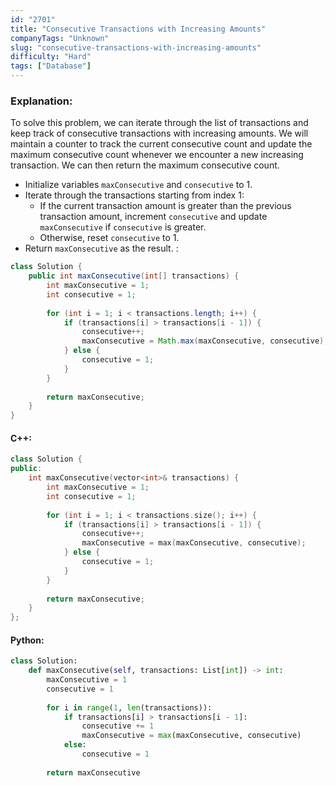 ```yaml
---
id: "2701"
title: "Consecutive Transactions with Increasing Amounts"
companyTags: "Unknown"
slug: "consecutive-transactions-with-increasing-amounts"
difficulty: "Hard"
tags: ["Database"]
---
```


### Explanation:
To solve this problem, we can iterate through the list of transactions and keep track of consecutive transactions with increasing amounts. We will maintain a counter to track the current consecutive count and update the maximum consecutive count whenever we encounter a new increasing transaction. We can then return the maximum consecutive count.

- Initialize variables `maxConsecutive` and `consecutive` to 1.
- Iterate through the transactions starting from index 1:
  - If the current transaction amount is greater than the previous transaction amount, increment `consecutive` and update `maxConsecutive` if `consecutive` is greater.
  - Otherwise, reset `consecutive` to 1.
- Return `maxConsecutive` as the result.
:
```java
class Solution {
    public int maxConsecutive(int[] transactions) {
        int maxConsecutive = 1;
        int consecutive = 1;
        
        for (int i = 1; i < transactions.length; i++) {
            if (transactions[i] > transactions[i - 1]) {
                consecutive++;
                maxConsecutive = Math.max(maxConsecutive, consecutive);
            } else {
                consecutive = 1;
            }
        }
        
        return maxConsecutive;
    }
}
```

#### C++:
```cpp
class Solution {
public:
    int maxConsecutive(vector<int>& transactions) {
        int maxConsecutive = 1;
        int consecutive = 1;
        
        for (int i = 1; i < transactions.size(); i++) {
            if (transactions[i] > transactions[i - 1]) {
                consecutive++;
                maxConsecutive = max(maxConsecutive, consecutive);
            } else {
                consecutive = 1;
            }
        }
        
        return maxConsecutive;
    }
};
```

#### Python:
```python
class Solution:
    def maxConsecutive(self, transactions: List[int]) -> int:
        maxConsecutive = 1
        consecutive = 1
        
        for i in range(1, len(transactions)):
            if transactions[i] > transactions[i - 1]:
                consecutive += 1
                maxConsecutive = max(maxConsecutive, consecutive)
            else:
                consecutive = 1
        
        return maxConsecutive
```